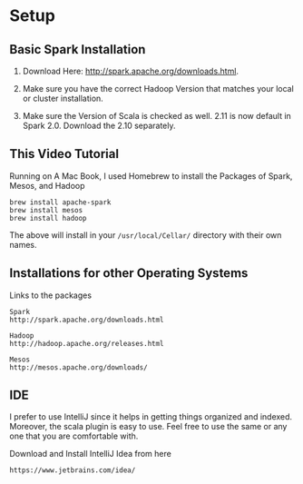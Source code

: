 # Setup

## Basic Spark Installation

1. Download Here: http://spark.apache.org/downloads.html.

2. Make sure you have the correct Hadoop Version that matches your 
local or cluster installation.

3. Make sure the Version of Scala is checked as well. 2.11 is
now default in Spark 2.0. Download the 2.10 separately.

## This Video Tutorial

Running on A Mac Book, I used Homebrew to install the Packages of Spark, Mesos, and Hadoop
```
brew install apache-spark
brew install mesos
brew install hadoop
```
The above will install in your `/usr/local/Cellar/` directory with their own names.

## Installations for other Operating Systems

Links to the packages
```
Spark
http://spark.apache.org/downloads.html

Hadoop 
http://hadoop.apache.org/releases.html

Mesos
http://mesos.apache.org/downloads/
```

## IDE

I prefer to use IntelliJ since it helps in getting things organized and indexed. Moreover, the scala plugin is easy to use.
Feel free to use the same or any one that you are comfortable with.

Download and Install IntelliJ Idea from here

`https://www.jetbrains.com/idea/`

